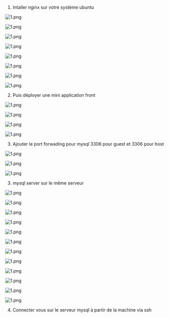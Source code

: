 1. Intaller nginx sur votre système ubuntu

![1.png](https://gitlab.com/elaeti/tplinux_tp2/-/raw/main/1.1.png)

![1.png](https://gitlab.com/elaeti/tplinux_tp2/-/raw/main/1.png)

![1.png](https://gitlab.com/elaeti/tplinux_tp2/-/raw/main/2.png)

![1.png](https://gitlab.com/elaeti/tplinux_tp2/-/raw/main/3.png)

![1.png](https://gitlab.com/elaeti/tplinux_tp2/-/raw/main/28.png)

![1.png](https://gitlab.com/elaeti/tplinux_tp2/-/raw/main/29.png)

![1.png](https://gitlab.com/elaeti/tplinux_tp2/-/raw/main/30.png)

![1.png](https://gitlab.com/elaeti/tplinux_tp2/-/raw/main/31.png)


2. Puis déployer une mini application front

![1.png](https://gitlab.com/elaeti/tplinux_tp2/-/raw/main/4.png)

![1.png](https://gitlab.com/elaeti/tplinux_tp2/-/raw/main/5.png)

![1.png](https://gitlab.com/elaeti/tplinux_tp2/-/raw/main/6.png)

![1.png](https://gitlab.com/elaeti/tplinux_tp2/-/raw/main/32.png)


3. Ajouter le port forwading pour mysql 3306 pour guest et 3306 pour host 

![1.png](https://gitlab.com/elaeti/tplinux_tp2/-/raw/main/7.png)

![1.png](https://gitlab.com/elaeti/tplinux_tp2/-/raw/main/8.png)

![1.png](https://gitlab.com/elaeti/tplinux_tp2/-/raw/main/9.png)

3. mysql server sur le même serveur

![1.png](https://gitlab.com/elaeti/tplinux_tp2/-/raw/main/10.png)

![1.png](https://gitlab.com/elaeti/tplinux_tp2/-/raw/main/11.png)

![1.png](https://gitlab.com/elaeti/tplinux_tp2/-/raw/main/12.png)

![1.png](https://gitlab.com/elaeti/tplinux_tp2/-/raw/main/13.png)

![1.png](https://gitlab.com/elaeti/tplinux_tp2/-/raw/main/14.png)

![1.png](https://gitlab.com/elaeti/tplinux_tp2/-/raw/main/15.png)

![1.png](https://gitlab.com/elaeti/tplinux_tp2/-/raw/main/16.png)

![1.png](https://gitlab.com/elaeti/tplinux_tp2/-/raw/main/17.png)

![1.png](https://gitlab.com/elaeti/tplinux_tp2/-/raw/main/18.png)

![1.png](https://gitlab.com/elaeti/tplinux_tp2/-/raw/main/19.png)

![1.png](https://gitlab.com/elaeti/tplinux_tp2/-/raw/main/20.png)

![1.png](https://gitlab.com/elaeti/tplinux_tp2/-/raw/main/21.png)


4. Connecter vous sur le serveur mysql à partir de la machine via ssh



